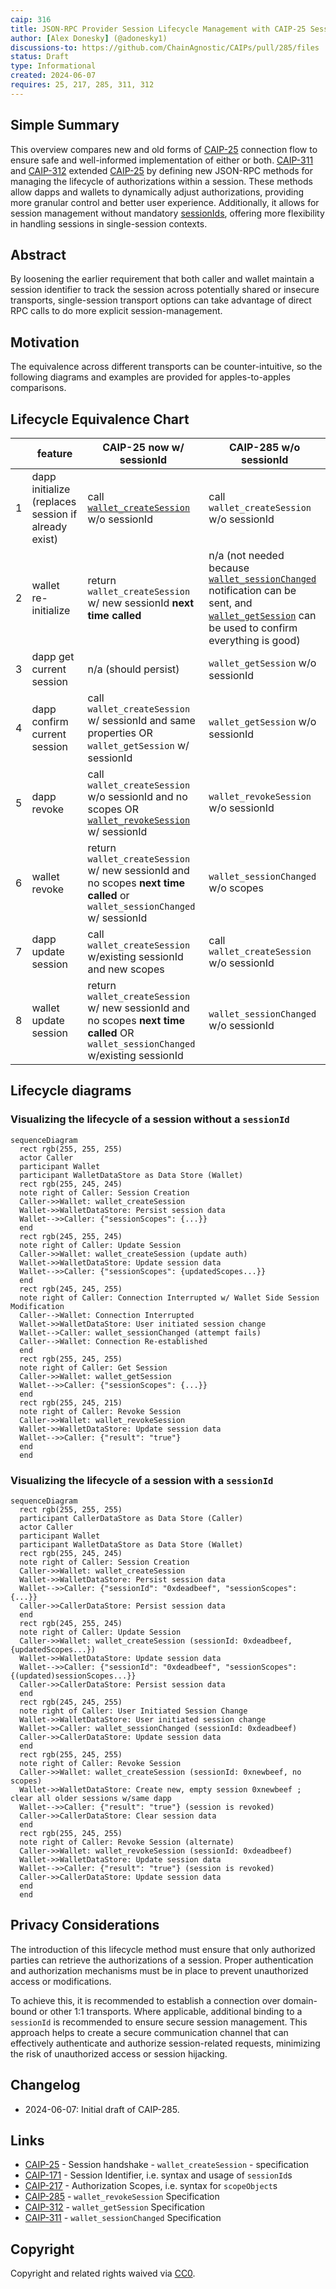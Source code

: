 ```yaml
---
caip: 316
title: JSON-RPC Provider Session Lifecycle Management with CAIP-25 Sessions BCP
author: [Alex Donesky] (@adonesky1)
discussions-to: https://github.com/ChainAgnostic/CAIPs/pull/285/files
status: Draft
type: Informational
created: 2024-06-07
requires: 25, 217, 285, 311, 312
---
```


## Simple Summary

This overview compares new and old forms of [CAIP-25][] connection flow to ensure safe and well-informed implementation of either or both.
[CAIP-311][] and [CAIP-312][] extended [CAIP-25][] by defining new JSON-RPC methods for managing the lifecycle of authorizations within a session.
These methods allow dapps and wallets to dynamically adjust authorizations, providing more granular control and better user experience.
Additionally, it allows for session management without mandatory [sessionIds][CAIP-171], offering more flexibility in handling sessions in single-session contexts.

## Abstract

By loosening the earlier requirement that both caller and wallet maintain a session identifier to track the session across potentially shared or insecure transports, single-session transport options can take advantage of direct RPC calls to do more explicit session-management.

## Motivation

The equivalence across different transports can be counter-intuitive, so the following diagrams and examples are provided for apples-to-apples comparisons.

## Lifecycle Equivalence Chart

||feature|CAIP-25 now w/ sessionId|CAIP-285 w/o sessionId|
|---|---|---|---|
|1|dapp initialize (replaces session if already exist)|call [`wallet_createSession`][CAIP-25] w/o sessionId |call `wallet_createSession` w/o sessionId|
|2|wallet re-initialize|return `wallet_createSession` w/ new sessionId **next time called**|n/a (not needed because [`wallet_sessionChanged`][CAIP-311] notification can be sent, and [`wallet_getSession`][CAIP-312] can be used to confirm everything is good)|
|3|dapp get current session|n/a (should persist)|`wallet_getSession` w/o sessionId|
|4|dapp confirm current session|call `wallet_createSession` w/ sessionId and same properties OR `wallet_getSession` w/ sessionId|`wallet_getSession` w/o sessionId|
|5|dapp revoke|call `wallet_createSession` w/o sessionId and no scopes OR [`wallet_revokeSession`][CAIP-285] w/ sessionId |`wallet_revokeSession`  w/o sessionId|
|6|wallet revoke|return `wallet_createSession` w/ new sessionId and no scopes **next time called** or `wallet_sessionChanged` w/ sessionId |`wallet_sessionChanged`  w/o scopes|
|7|dapp update session|call `wallet_createSession` w/existing sessionId and new scopes|call `wallet_createSession` w/o sessionId|
|8|wallet update session|return `wallet_createSession` w/ new sessionId and no scopes **next time called** OR `wallet_sessionChanged` w/existing sessionId|`wallet_sessionChanged` w/o sessionId|

## Lifecycle diagrams

### Visualizing the lifecycle of a session without a `sessionId`

```mermaid
sequenceDiagram
  rect rgb(255, 255, 255)
  actor Caller
  participant Wallet
  participant WalletDataStore as Data Store (Wallet)
  rect rgb(255, 245, 245)
  note right of Caller: Session Creation
  Caller->>Wallet: wallet_createSession
  Wallet->>WalletDataStore: Persist session data
  Wallet-->>Caller: {"sessionScopes": {...}}
  end
  rect rgb(245, 255, 245)
  note right of Caller: Update Session
  Caller->>Wallet: wallet_createSession (update auth)
  Wallet->>WalletDataStore: Update session data
  Wallet-->>Caller: {"sessionScopes": {updatedScopes...}}
  end
  rect rgb(245, 245, 255)
  note right of Caller: Connection Interrupted w/ Wallet Side Session Modification
  Caller-->Wallet: Connection Interrupted
  Wallet->>WalletDataStore: User initiated session change
  Wallet-->Caller: wallet_sessionChanged (attempt fails)
  Caller-->Wallet: Connection Re-established
  end
  rect rgb(255, 245, 255)
  note right of Caller: Get Session
  Caller->>Wallet: wallet_getSession
  Wallet-->>Caller: {"sessionScopes": {...}}
  end
  rect rgb(255, 245, 215)
  note right of Caller: Revoke Session
  Caller->>Wallet: wallet_revokeSession
  Wallet->>WalletDataStore: Update session data
  Wallet-->>Caller: {"result": "true"}
  end
  end
```

### Visualizing the lifecycle of a session **with** a `sessionId`

```mermaid
sequenceDiagram
  rect rgb(255, 255, 255)
  participant CallerDataStore as Data Store (Caller)
  actor Caller
  participant Wallet
  participant WalletDataStore as Data Store (Wallet)
  rect rgb(255, 245, 245)
  note right of Caller: Session Creation
  Caller->>Wallet: wallet_createSession
  Wallet->>WalletDataStore: Persist session data
  Wallet-->>Caller: {"sessionId": "0xdeadbeef", "sessionScopes": {...}}
  Caller->>CallerDataStore: Persist session data
  end
  rect rgb(245, 255, 245)
  note right of Caller: Update Session
  Caller->>Wallet: wallet_createSession (sessionId: 0xdeadbeef, {updatedScopes...})
  Wallet->>WalletDataStore: Update session data
  Wallet-->>Caller: {"sessionId": "0xdeadbeef", "sessionScopes": {(updated)sessionScopes...}}
  Caller->>CallerDataStore: Persist session data
  end
  rect rgb(245, 245, 255)
  note right of Caller: User Initiated Session Change
  Wallet->>WalletDataStore: User initiated session change
  Wallet->>Caller: wallet_sessionChanged (sessionId: 0xdeadbeef)
  Caller->>CallerDataStore: Update session data
  end
  rect rgb(255, 245, 255)
  note right of Caller: Revoke Session
  Caller->>Wallet: wallet_createSession (sessionId: 0xnewbeef, no scopes)
  Wallet->>WalletDataStore: Create new, empty session 0xnewbeef ; clear all older sessions w/same dapp
  Wallet-->>Caller: {"result": "true"} (session is revoked)
  Caller->>CallerDataStore: Clear session data
  end
  rect rgb(255, 245, 255)
  note right of Caller: Revoke Session (alternate)
  Caller->>Wallet: wallet_revokeSession (sessionId: 0xdeadbeef)
  Wallet->>WalletDataStore: Update session data
  Wallet-->>Caller: {"result": "true"} (session is revoked)
  Caller->>CallerDataStore: Update session data
  end
  end
```
## Privacy Considerations

The introduction of this lifecycle method must ensure that only authorized parties can retrieve the authorizations of a session. Proper authentication and authorization mechanisms must be in place to prevent unauthorized access or modifications.

To achieve this, it is recommended to establish a connection over domain-bound or other 1:1 transports. Where applicable, additional binding to a `sessionId` is recommended to ensure secure session management. This approach helps to create a secure communication channel that can effectively authenticate and authorize session-related requests, minimizing the risk of unauthorized access or session hijacking.
## Changelog

- 2024-06-07: Initial draft of CAIP-285.

## Links


- [CAIP-25][] - Session handshake - `wallet_createSession` - specification
- [CAIP-171][] - Session Identifier, i.e. syntax and usage of `sessionId`s
- [CAIP-217][] - Authorization Scopes, i.e. syntax for `scopeObject`s
- [CAIP-285][] - `wallet_revokeSession` Specification
- [CAIP-312][] - `wallet_getSession` Specification
- [CAIP-311][] - `wallet_sessionChanged` Specification

[CAIP-25]: https://chainagnostic.org/CAIPs/caip-25
[CAIP-171]: https://chainagnostic.org/CAIPs/caip-171
[CAIP-217]: https://chainagnostic.org/CAIPs/caip-217
[CAIP-285]: https://chainagnostic.org/CAIPs/caip-285
[CAIP-312]: https://chainagnostic.org/CAIPs/caip-312
[CAIP-311]: https://chainagnostic.org/CAIPs/caip-311

## Copyright

Copyright and related rights waived via [CC0](../LICENSE).
